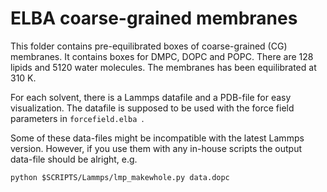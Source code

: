 # ELBA coarse-grained membranes

This folder contains pre-equilibrated boxes of coarse-grained (CG) membranes. It contains boxes for DMPC, DOPC and POPC. There are 128 lipids and 5120 water molecules. The membranes has been equilibrated at 310 K.

For each solvent, there is a Lammps datafile and a PDB-file for easy visualization. The datafile is supposed to be used with the force field parameters in `forcefield.elba `.

Some of these data-files might be incompatible with the latest Lammps version. However, if you use them with any in-house scripts the output data-file should be alright, e.g.

    python $SCRIPTS/Lammps/lmp_makewhole.py data.dopc

